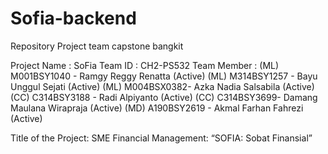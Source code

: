 # Sofia-backend
Repository Project team capstone bangkit

Project Name		: SoFia
Team ID		: CH2-PS532
Team Member		: 
(ML) M001BSY1040 - Ramgy Reggy Renatta (Active)
(ML) M314BSY1257 -  Bayu Unggul Sejati (Active)
(ML) M004BSX0382-  Azka Nadia Salsabila (Active)
(CC) C314BSY3188 - Radi Alpiyanto (Active)
(CC) C314BSY3699- Damang Maulana Wirapraja (Active)
(MD) A190BSY2619 -  Akmal Farhan Fahrezi (Active)

Title of the Project:
SME Financial Management: “SOFIA: Sobat Finansial”
